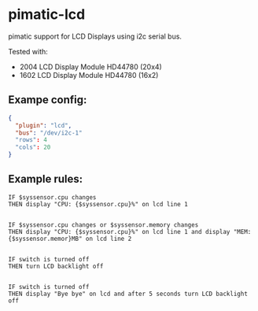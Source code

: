 pimatic-lcd
===========

pimatic support for LCD Displays using i2c serial bus.

Tested with:
* 2004 LCD Display Module HD44780 (20x4)
* 1602 LCD Display Module HD44780 (16x2)

Exampe config:
--------------

```json
{
  "plugin": "lcd",
  "bus": "/dev/i2c-1"
  "rows": 4
  "cols": 20
}
```

Example rules:
--------------

```
IF $syssensor.cpu changes
THEN display "CPU: {$syssensor.cpu}%" on lcd line 1


IF $syssensor.cpu changes or $syssensor.memory changes
THEN display "CPU: {$syssensor.cpu}%" on lcd line 1 and display "MEM: {$syssensor.memor}MB" on lcd line 2


IF switch is turned off
THEN turn LCD backlight off


IF switch is turned off
THEN display "Bye bye" on lcd and after 5 seconds turn LCD backlight off
```